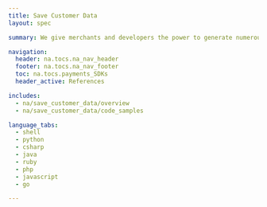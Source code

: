 ```yaml
---
title: Save Customer Data
layout: spec

summary: We give merchants and developers the power to generate numerous, flexible reports. Merchants can review complete transaction details for a particular transaction ID, or access basic summary order information using specific search and sort functions.

navigation:
  header: na.tocs.na_nav_header
  footer: na.tocs.na_nav_footer
  toc: na.tocs.payments_SDKs
  header_active: References

includes:
  - na/save_customer_data/overview
  - na/save_customer_data/code_samples

language_tabs:
  - shell
  - python
  - csharp
  - java
  - ruby
  - php
  - javascript
  - go

---
```

